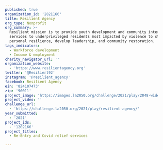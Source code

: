 ```yaml
---
published: true
organization_id: '2021166'
title: Resilient Agency
org_type: Nonprofit
org_summary: >-
  Resilient mission is to provide youth development and community intervention
  services to underprivileged residents most impacted by violence to strengthen
  personal resilience, develop leadership, and community restoration.
tags_indicators:
  - Workforce development
  - Income & employment
charity_navigator_url: ''
organization_website:
  - 'https://www.resilientagency.org'
twitter: '@Resilient92'
instagram: '@resilient_agency'
facebook: Resilient Agency
ein: '824107473'
zip: '90011'
project_image: 'https://images.la2050.org/challenge/2021/play/2048-wide/resilient-agency.jpg'
project_video: ''
challenge_url:
  - 'https://challenge.la2050.org/2021/play/resilient-agency/'
year_submitted:
  - '2021'
project_ids:
  - '1202166'
project_titles:
  - Re-Entry and Covid relief services

---
```

